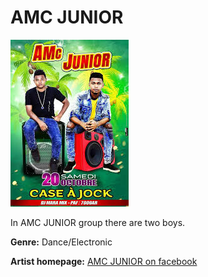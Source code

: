 # AMC JUNIOR

![AMC JUNIOR](amc-junior.jpg)

In AMC JUNIOR group there are two boys.

**Genre:** Dance/Electronic

**Artist homepage:** [AMC JUNIOR on facebook](https://web.facebook.com/AmcJuniorOfficiel/?_rdc=1&_rdr)
